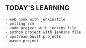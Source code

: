 ## TODAY'S LEARNING
    - web hook with jenkinsfile
    - polling scm
    - node project with jenkins file
    - python project with jenkins file
    - upstream built projects
    - maven project 
